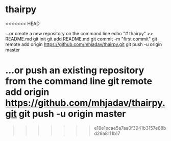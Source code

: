 # thairpy
<<<<<<< HEAD

…or create a new repository on the command line
echo "# thairpy" >> README.md
git init
git add README.md
git commit -m "first commit"
git remote add origin https://github.com/mhjadav/thairpy.git
git push -u origin master

…or push an existing repository from the command line
git remote add origin https://github.com/mhjadav/thairpy.git
git push -u origin master
=======
>>>>>>> e18e1ecae5a7aa0f3941b3157e88bd29a8111b17
